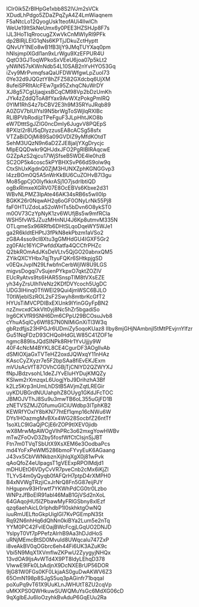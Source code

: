 lClr0ik5ZrBlHpGe1xbb8S2lVJm2sVCk
XDudLhPdgo5ZDaZPqZyA4Z4LmWiaqnem
F5aNtcLo12QyogUsk1teofAUi4IlwlCh
WeUe19ItSkNeUmx6y0PEE3HZSHJp8F7s
lJL3HoTIqRrocugZXwVkCnMWIyRl9PFk
dp2BIRjLElG1qNs6KPTjJDkuZctHyptt
QNvUY1NEo8wB1fB3ljY9JMqTUYXaq0pm
hNIsjmplXGdl1an9xLrWgu9XzEFPUR4U
QqtO3GJToqWPkoSxVEeU6joa07p5kLt2
yNWN57sKWnNdb54L10SAB2nYvHYO53Gq
iZvy9MrPvmqfsaQaUFDWWfgwLpZuoI73
0Ye32d9JQGztY8hZFZ582GXdcbq6UjXM
8ufeiSPRItAlcFEw7gx95ZxhqCNuWrDY
XJ8g57CgUjaqjxsBCqCM98Vp2bDzUmKh
JYk4zZddQToA8fYax9AvWXzPokgPmlRQ
0YIM1RhS4z7bCBV2E3h9M35RYuJRqb89
A0ZGV7bIUIYsI9N5brWgToSWjlqRXlBc
RLIBPVbRodijzTPeFguF3JLpHhtJKO8b
eW7DtttSgJZIG0ncDmIy6JugvV8PQEpS
8PXlzl2r8U5qDlyzzusEA8cACSg58sfx
VTZaBiDOjMi89Sa09GVDlZ9yMfdKOtdT
SehM3UQzN9n6aD2ZJE8jaIjYXgDrycjc
MlpEQQDwkr9QHJdxJFO2PgRIBIRAqcwE
G2ZpAzS2qjcu17WjSfseB5WDE4le0hzB
SC2OP5k4cosc5kPYBHXSvP66dS9olw9q
CtxShUxKgdnQ0ZjM3HUNXZphKGNGGvp3
I4zzBOm0Q5A5nWrKkBU6CuZOHvB7l3gu
Mo85gpCjO0IyfkkrASj1O7jsdrIbtiQD
ogBxRlmxeXGRV07E8OcEBVs6Kbxe2d31
WBvNLPMZ3lpAte46AK34sRB6s5wlI0Ip
BGKK26r0NqwAH2q6oGF0ONyLrNk55Pj8
faF0HTUZdoLaS2oWHTs5bDvn6O8ykST0
m0OV73CzYpNyK1zv6WUfjBs5w9mfRCla
WSH5fvWSJZuzMHnNU4J6Kp8utmvM335N
OTLqmeSx96RRfb6DHtSLqoDqeWY5WJe1
ga2R6kIdtEHPtJ3fPkN8ekPbzm1aVSo2
zG8A4sso9cI8Xtu3gGMHdGU4IGXF5Gr2
zg0FAIc16YiCPwfddXatfa4QCCfrPHZc
Q2bkROmAdJKsDeVLtv5QjGO20abnxQM5
ZYikQXCYHbx7qjTtyuFQKr6SHtkpjgSD
v0EQxJvpIN29LfwbfnCerbWjIW8U9LGS
migvsDogqi7vSujenPYkpxO7qktZOZIV
EUcRyAtvs9ts6HAR5SnspTlM8tVXsEZE
yh34yZrsUIh1VeNz2KDfDVYcoch5UgDC
UDG3IHinq0TfiWEl29Qui4jmWSC6BJLO
T0tWjebISzROL2sF2Swyh8mtbrKcGfT2
HYUsTiMVCPDIBxEXUnk9lYinGGyFpBN2
nzZnvcxdCkkVIt0yj8Nc5hZr5bgadiSo
Irg6CKVfR9SNH6Dm6CPpU29BCOsuJvb8
cYhuA5qlCy6Wf8S7N0NIMiGnXiTl3W3q
gbRzdfjjs23HPGJr6UDmiZy5oqoKUaz8
lIby8mjGHjNAmbnjl5tMtPEvjrnYlfzr
Gu51NqFDzD93CHQoIHdGLW85C41ZOF1e
ngmc889lisJQdSINPk8RHr1YvUjjjy9W
40F4cNcM4BYKL8CE4CgurDF3AOgIlvAb
dSMIOXjaGxTVTeHZ2oxdJQWxqY11nHAz
KAscCyZXyzr7e5F2bpSAa8fiEvEKJExm
mVUsAcVfT87OVhCGBjTjCNlYD2QZWYXJ
fNpJBdzvsohL1deZJYvEIuHYDujKMQZy
KSlwm2rXmzqxL6UogjYbJ9DrihzhA3Bf
k2Lz5Krp3nUmLhDStB5AVjmZqtLREGir
uyKDUBGrdNUUahphZ8OUyg1GKdJFcTOC
JBMOJVThJ8Su9u3mwTB6oL355uGjFD1B
zNETVSZMJZGfumuGlCiUWdbp3ITphKB2
KEWRfYOxIY8bKN77htEf1qmp16cNWu6W
DYs1HOazmgMvBXx4WG28SocbfZ26ntTf
1soXLC9lGaQjPCjE6rZOP9tlXEV0jidb
wX8MrwMpAWOgVIhPRc3o62mxgYowHWBv
mTwZFoOvD3Zby5fosfWfCtClsjnSjJBT
Ftn7m0TVqTSbUtX9XsXEM6e3OodbaPcs
md4YoFxPeWM5286bmoFYvyEuK6AGaang
J43vx5CbVWNkbznXijhlqXgX0j81wPvk
qAoQfoZ4eUlpagsT1gVEExpRPOlMdjd1
mDHUEtO6VDyCvVR7pveCnb2cMx6iKjZl
TLYvS4m0yQyqb0fAFQrH7ptpD4rXMPH0
B4xNVWgTRzjiCxJrNrQ8Fn5G87eijPJY
hHgupnv93H1rwtf7YKWhPdCG0tr0Lzbo
WNPzJfBoEIR91abl46MaB1GjVSd2nXoL
64GAqojHU5IZPbawMyFRlGSbny8xlEzf
qzq6aehAicL0rlphdbP1l0skhktgOwNQ
iuuRmUELftoGkpUiglGI7KvPGEmpN3St
Rq92N6nhHq6dQhNn0kiBYa2Lum5e2nTq
YYM0PC42FvIEOajBWcFcgjLGqUO2DNJD
YsIpyT0Vf7pPPefzAlrhB9Aa3hDJdHoS
uRNjMEmcBtSD0MvuId8UWqcalu747ZxP
i8veAkBV0qOGbrc6eh44Fi6UK3AZuK9c
Vbi5N9MqX1XVmflwZKPwU2ZyygyjNHQx
13vdOA9ljsAvWTd4X9PT8ldyLEhqD378
VlwwE9lFk0LbAdjnX9DcNXEBrUP56DOR
9jG81W0FGs0KF0LkjaAS0guDwAKWV6Z3
65OmN198p8SJgS5uq3pAGinfr71bqqaI
poXuPq9vT61X9UuKLnJWHUtT8ZU2cqVp
uMKXPS0QWHkuwSUWQMuYsGc6MdXG06cD
9qXglbEJu6IoOzyhkBvAduP6GqEUu2Ra
